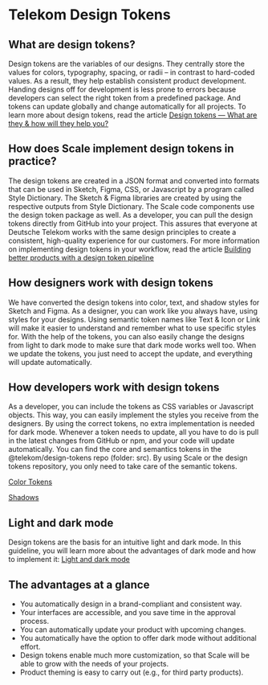 # Telekom Design Tokens

## What are design tokens?

Design tokens are the variables of our designs. They centrally store the values for colors, typography, spacing, or radii – in contrast to hard-coded values. As a result, they help establish consistent product development. Handing designs off for development is less prone to errors because developers can select the right token from a predefined package. And tokens can update globally and change automatically for all projects. To learn more about design tokens, read the article <a href="https://lukasoppermann.medium.com/design-tokens-what-are-they-how-will-they-help-you-b73f80f602ab" target="_blank" rel="noopener noreferrer">Design tokens — What are they & how will they help you?</a>

## How does Scale implement design tokens in practice?

The design tokens are created in a JSON format and converted into formats that can be used in Sketch, Figma, CSS, or Javascript by a program called Style Dictionary. The Sketch & Figma libraries are created by using the respective outputs from Style Dictionary. The Scale code components use the design token package as well. As a developer, you can pull the design tokens directly from GitHub into your project. This assures that everyone at Deutsche Telekom works with the same design principles to create a consistent, high-quality experience for our customers. For more information on implementing design tokens in your workflow, read the article [Building better products with a design token pipeline](https://uxdesign.cc/building-better-products-with-the-design-token-pipeline-faa86aa068e8)

## How designers work with design tokens

We have converted the design tokens into color, text, and shadow styles for Sketch and Figma. As a designer, you can work like you always have, using styles for your designs. Using semantic token names like Text & Icon or Link will make it easier to understand and remember what to use specific styles for. With the help of the tokens, you can also easily change the designs from light to dark mode to make sure that dark mode works well too. When we update the tokens, you just need to accept the update, and everything will update automatically.

## How developers work with design tokens

As a developer, you can include the tokens as CSS variables or Javascript objects. This way, you can easily implement the styles you receive from the designers. By using the correct tokens, no extra implementation is needed for dark mode. Whenever a token needs to update, all you have to do is pull in the latest changes from GitHub or npm, and your code will update automatically. You can find the core and semantics tokens in the @telekom/design-tokens repo (folder: src). By using Scale or the design tokens repository, you only need to take care of the semantic tokens.

[Color Tokens](.?path=/docs/guidelines-colors--page)

[Shadows](./?path=/docs/guidelines-shadows--page)

## Light and dark mode

Design tokens are the basis for an intuitive light and dark mode. In this guideline, you will learn more about the advantages of dark mode and how to implement it:
[Light and dark mode](./?path=/docs/guidelines-light-and-dark-mode--page)

## The advantages at a glance

- You automatically design in a brand-compliant and consistent way.
- Your interfaces are accessible, and you save time in the approval process.
- You can automatically update your product with upcoming changes.
- You automatically have the option to offer dark mode without additional effort.
- Design tokens enable much more customization, so that Scale will be able to grow with the needs of your projects.
- Product theming is easy to carry out (e.g., for third party products).
